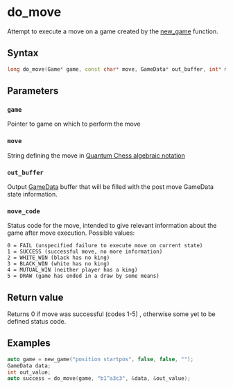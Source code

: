 # do_move
Attempt to execute a move on a game created by the [new_game](./new_game.md) function. 
## Syntax
```cpp
long do_move(Game* game, const char* move, GameData* out_buffer, int* move_code);
```
## Parameters
### ```game```
Pointer to game on which to perform the move

### ```move```
String defining the move in [Quantum Chess algebraic notation](../qc_algebraic_notation.md)

### ```out_buffer```
Output [GameData](./GameData.md) buffer that will be filled with the post move GameData state information.

### ```move_code```
Status code for the move, intended to give relevant information about the game after move execution. Possible values:
```
0 = FAIL (unspecified failure to execute move on current state)
1 = SUCCESS (successful move, no more information)
2 = WHITE_WIN (black has no king)
3 = BLACK_WIN (white has no king)
4 = MUTUAL_WIN (neither player has a king)
5 = DRAW (game has ended in a draw by some means)
```

## Return value
Returns 0 if move was successful (codes 1-5) , otherwise some yet to be defined status code.

## Examples
```cpp
auto game = new_game("position startpos", false, false, "");
GameData data;
int out_value;
auto success = do_move(game, "b1^a3c3", &data, &out_value);
```

